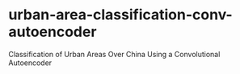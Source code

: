 # urban-area-classification-conv-autoencoder
Classification of Urban Areas Over China Using a Convolutional Autoencoder
